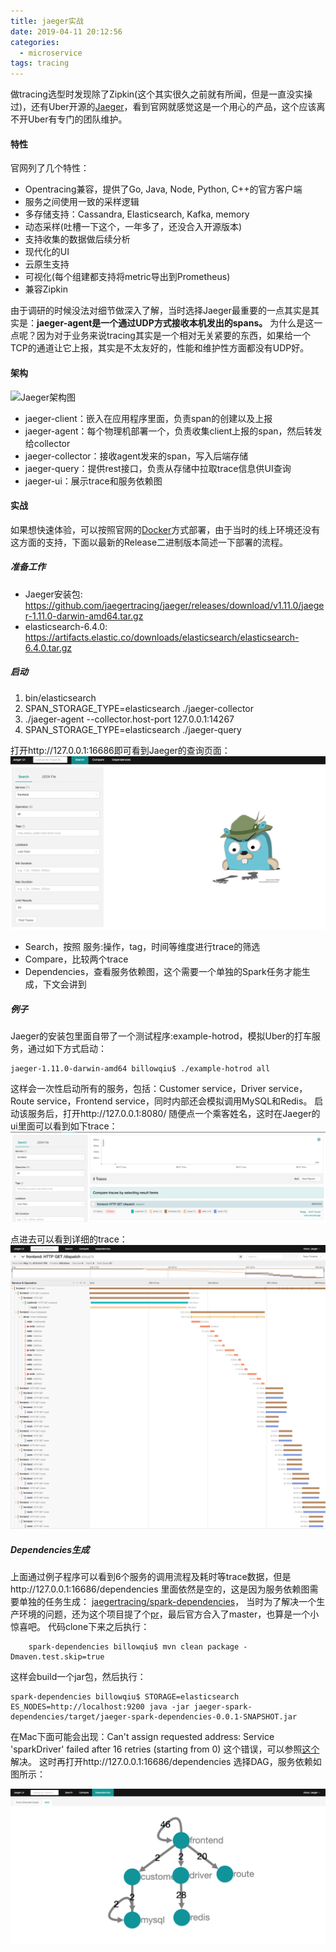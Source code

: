 ```yaml
---
title: jaeger实战
date: 2019-04-11 20:12:56
categories:
  - microservice
tags: tracing
---
```

做tracing选型时发现除了Zipkin(这个其实很久之前就有所闻，但是一直没实操过)，还有Uber开源的[Jaeger](https://www.jaegertracing.io)，看到官网就感觉这是一个用心的产品，这个应该离不开Uber有专门的团队维护。

#### 特性
官网列了几个特性：
- Opentracing兼容，提供了Go, Java, Node, Python, C++的官方客户端
- 服务之间使用一致的采样逻辑
- 多存储支持：Cassandra, Elasticsearch, Kafka, memory
- 动态采样(吐槽一下这个，一年多了，还没合入开源版本)
- 支持收集的数据做后续分析
- 现代化的UI
- 云原生支持
- 可视化(每个组建都支持将metric导出到Prometheus)
- 兼容Zipkin

由于调研的时候没法对细节做深入了解，当时选择Jaeger最重要的一点其实是其实是：**jaeger-agent是一个通过UDP方式接收本机发出的spans。**
为什么是这一点呢？因为对于业务来说tracing其实是一个相对无关紧要的东西，如果给一个TCP的通道让它上报，其实是不太友好的，性能和维护性方面都没有UDP好。

#### 架构

![Jaeger架构图](https://www.jaegertracing.io/img/architecture-v1.png)

- jaeger-client：嵌入在应用程序里面，负责span的创建以及上报
- jaeger-agent：每个物理机部署一个，负责收集client上报的span，然后转发给collector
- jaeger-collector：接收agent发来的span，写入后端存储
- jaeger-query：提供rest接口，负责从存储中拉取trace信息供UI查询
- jaeger-ui：展示trace和服务依赖图

#### 实战
如果想快速体验，可以按照官网的[Docker](https://www.jaegertracing.io/docs/1.11/deployment/)方式部署，由于当时的线上环境还没有这方面的支持，下面以最新的Release二进制版本简述一下部署的流程。

##### 准备工作
- Jaeger安装包: 
    https://github.com/jaegertracing/jaeger/releases/download/v1.11.0/jaeger-1.11.0-darwin-amd64.tar.gz
- elasticsearch-6.4.0: 
    https://artifacts.elastic.co/downloads/elasticsearch/elasticsearch-6.4.0.tar.gz

##### 启动
1. bin/elasticsearch
2. SPAN_STORAGE_TYPE=elasticsearch ./jaeger-collector
3. ./jaeger-agent --collector.host-port 127.0.0.1:14267
4. SPAN_STORAGE_TYPE=elasticsearch ./jaeger-query

打开http://127.0.0.1:16686即可看到Jaeger的查询页面：
![](/images/2019/04/jaeger-ui.png "jaeger-ui")

- Search，按照 服务:操作，tag，时间等维度进行trace的筛选
- Compare，比较两个trace
- Dependencies，查看服务依赖图，这个需要一个单独的Spark任务才能生成，下文会讲到

##### 例子
Jaeger的安装包里面自带了一个测试程序:example-hotrod，模拟Uber的打车服务，通过如下方式启动：

    jaeger-1.11.0-darwin-amd64 billowqiu$ ./example-hotrod all

这样会一次性启动所有的服务，包括：Customer service，Driver service，Route service，Frontend service，同时内部还会模拟调用MySQL和Redis。
启动该服务后，打开http://127.0.0.1:8080/ 随便点一个乘客姓名，这时在Jaeger的ui里面可以看到如下trace：
![](/images/2019/04/hotrod_trace.png "hotrod_trace")

点进去可以看到详细的trace：
![](/images/2019/04/hotrod_trace_detail.png "hotrod_trace_detail")

##### Dependencies生成
上面通过例子程序可以看到6个服务的调用流程及耗时等trace数据，但是http://127.0.0.1:16686/dependencies 里面依然是空的，这是因为服务依赖图需要单独的任务生成：
    [jaegertracing/spark-dependencies](https://github.com/jaegertracing/spark-dependencies)， 当时为了解决一个生产环境的问题，还为这个项目提了个[pr](https://github.com/jaegertracing/spark-dependencies/pull/39)，最后官方合入了master，也算是一个小惊喜吧。
代码clone下来之后执行：

        spark-dependencies billowqiu$ mvn clean package -Dmaven.test.skip=true

这样会build一个jar包，然后执行：

    spark-dependencies billowqiu$ STORAGE=elasticsearch ES_NODES=http://localhost:9200 java -jar jaeger-spark-dependencies/target/jaeger-spark-dependencies-0.0.1-SNAPSHOT.jar

在Mac下面可能会出现：Can't assign requested address: Service 'sparkDriver' failed after 16 retries (starting from 0) 这个错误，可以参照[这个](https://stackoverflow.com/questions/34601554/mac-spark-shell-error-initializing-sparkcontext)解决。
这时再打开http://127.0.0.1:16686/dependencies 选择DAG，服务依赖如图所示：

![](/images/2019/04/hotrod_trace_dependencies.png "hotrod_trace_dependencies")
